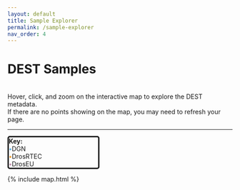 ```yaml
---
layout: default
title: Sample Explorer
permalink: /sample-explorer
nav_order: 4
---
```

# DEST Samples

<br>
Hover, click, and zoom on the interactive map to explore the DEST metadata. <br>
If there are no points showing on the map, you may need to refresh your page.

---
<!-- key -->
<div style="border:solid;border-radius:5px;width:200px">
<b>Key: </b><br>
<b style="color:#60B2E5">•</b>DGN <br>
<b style="color:#EC9A29">•</b>DrosRTEC <br>
<b style="color:#C492B1">•</b>DrosEU<br>
</div>

{% include map.html %}
